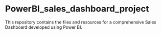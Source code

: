 # PowerBI_sales_dashboard_project
This repository contains the files and resources for a comprehensive Sales Dashboard developed using Power BI.
